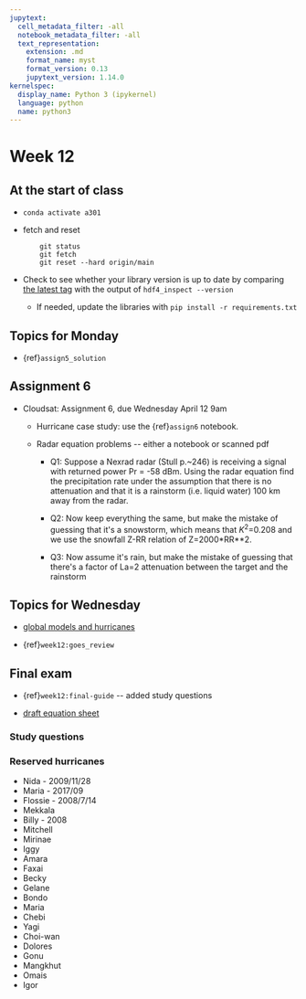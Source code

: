 ```yaml
---
jupytext:
  cell_metadata_filter: -all
  notebook_metadata_filter: -all
  text_representation:
    extension: .md
    format_name: myst
    format_version: 0.13
    jupytext_version: 1.14.0
kernelspec:
  display_name: Python 3 (ipykernel)
  language: python
  name: python3
---
```


# Week 12
## At the start of class

* `conda activate a301`

* fetch and reset

          git status
          git fetch
          git reset --hard origin/main
          

* Check to see whether your library version is up to date by comparing [the latest tag](https://github.com/phaustin/a301_students_eoas/tags) with the output of `hdf4_inspect --version`

  * If needed, update the libraries with `pip install -r requirements.txt`


## Topics for Monday

- {ref}`assign5_solution`

## Assignment 6

- Cloudsat: Assignment 6, due Wednesday April 12 9am 

  - Hurricane case study: use the {ref}`assign6` notebook.
  
  - Radar equation problems -- either a notebook or scanned pdf

    - Q1: Suppose a Nexrad radar (Stull p.~246)  is
     receiving a signal with returned power Pr = -58 dBm.  Using the radar
     equation find the precipitation rate under the assumption that
     there is no attenuation and that it is a rainstorm (i.e. liquid water)
     100 km away from the radar.

    - Q2: Now keep everything the same, but make the mistake of guessing that it's a snowstorm,
       which means that $K^2$=0.208 and we use the snowfall Z-RR relation
       of Z=2000*RR**2.

    - Q3: Now assume it's rain, but make the mistake of guessing that there's a factor of La=2
      attenuation between the target and the rainstorm
 
## Topics for Wednesday

* [global models and hurricanes](https://www.youtube.com/watch?v=n0mupl4FZsQ&list=PL8UshAqCEEvBPUtj6bThjh20bMhvNmeME&index=2)

* {ref}`week12:goes_review`

 
## Final exam 

* {ref}`week12:final-guide` -- added study questions

* [draft equation sheet](https://github.com/phaustin/a301_students_eoas/blob/main/notebooks/week12/docs/final_equations.pdf)

### Study questions



### Reserved hurricanes

- Nida - 2009/11/28
- Maria - 2017/09
- Flossie - 2008/7/14
- Mekkala
- Billy - 2008
- Mitchell
- Mirinae
- Iggy
- Amara
- Faxai
- Becky
- Gelane
- Bondo
- Maria
- Chebi
- Yagi
- Choi-wan
- Dolores
- Gonu
- Mangkhut
- Omais
- Igor




